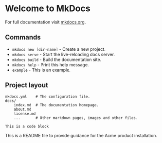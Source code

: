 # Welcome to MkDocs

For full documentation visit [mkdocs.org](https://mkdocs.org).

## Commands

* `mkdocs new [dir-name]` - Create a new project.
* `mkdocs serve` - Start the live-reloading docs server.
* `mkdocs build` - Build the documentation site.
* `mkdocs help` - Print this help message.
* `example` - This is an example.

## Project layout

    mkdocs.yml    # The configuration file.
    docs/
        index.md  # The documentation homepage.
        about.md
        license.md
        ...       # Other markdown pages, images and other files.

```
This is a code block
```

This is a README file to provide guidance for the Acme product installation.
